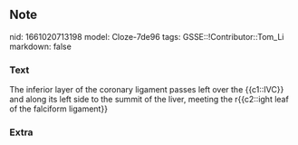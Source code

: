 ## Note
nid: 1661020713198
model: Cloze-7de96
tags: GSSE::!Contributor::Tom_Li
markdown: false

### Text
The inferior layer of the coronary ligament passes left over the {{c1::IVC}} and along its left side to the summit of the liver, meeting the r{{c2::ight leaf of the falciform ligament}}

### Extra

